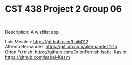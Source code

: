 <h1> CST 438 Project 2 Group 06</h1><br>

Description: A wishlist app

Luis Morales: https://github.com/LuiM112<br>
Alfredo Hernandez: https://github.com/ahernandez1215 <br>
Orion Furnish: https://github.com/OrionFurnish
Isabel Kasim: https://github.com/Isabel-Kasim
